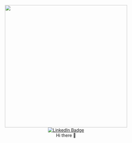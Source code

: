 <div id = "header" align = "center" >
  <img src = "https://media.giphy.com/media/GRVM7bxdn7yEFWTN6i/giphy.gif"  width = "400"/>
</div>

<div id = "badges" align = "center" >
  <a href = "https://www.linkedin.com/in/lennox-apudo/">
    <img src="https://img.shields.io/badge/LinkedIn-blue?style=for-the-badge&logo=linkedin&logoColor=white" alt="LinkedIn Badge"/>
  </a>
</div>

<div align = "center" font-size = "5em" >
  Hi there 👋
</div>


<!--
**LennoxFroide/LennoxFroide** is a ✨ _special_ ✨ repository because its `README.md` (this file) appears on your GitHub profile.

Here are some ideas to get you started:

- 🔭 I’m currently working on ...
- 🌱 I’m currently learning ...
- 👯 I’m looking to collaborate on ...
- 🤔 I’m looking for help with ...
- 💬 Ask me about ...
- 📫 How to reach me: ...
- 😄 Pronouns: ...
- ⚡ Fun fact: ...
-->

